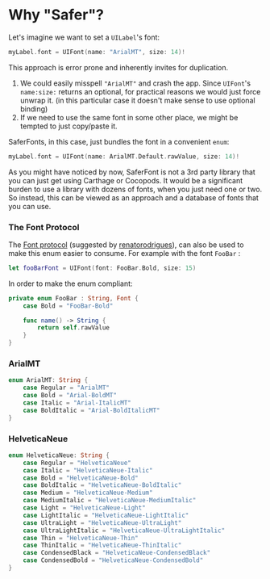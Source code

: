 # Why "Safer"?

Let's imagine we want to set a `UILabel`'s font:

```swift
myLabel.font = UIFont(name: "ArialMT", size: 14)!
```

This approach is error prone and inherently invites for duplication.

1. We could easily misspell `"ArialMT"` and  crash the app. Since `UIFont`'s `name:size:` returns an optional, for practical reasons we would just force unwrap it. (in this particular case it doesn't make sense to use optional binding)
2. If we need to use the same font in some other place, we might be tempted to just copy/paste it.

SaferFonts, in this case, just bundles the font in a convenient `enum`:

```swift
myLabel.font = UIFont(name: ArialMT.Default.rawValue, size: 14)!
```

As you might have noticed by now, SaferFont is not a 3rd party library that you can just get using Carthage or Cocopods. It would be a significant burden to use a library with dozens of fonts, when you just need one or two. So instead, this can be viewed as an approach and a database of fonts that you can use. 

### The Font Protocol

The [Font protocol](https://github.com/RuiAAPeres/SaferFonts/blob/master/Font.swift) (suggested by [renatorodrigues](https://github.com/renatorodrigues)), can also be used to make this enum easier to consume. For example with the font `FooBar` :

```swift
let fooBarFont = UIFont(font: FooBar.Bold, size: 15)
```

In order to make the enum compliant:

```swift
private enum FooBar : String, Font {
    case Bold = "FooBar-Bold"

    func name() -> String {
        return self.rawValue
    }
}
```

### ArialMT

```swift
enum ArialMT: String {
    case Regular = "ArialMT"
    case Bold = "Arial-BoldMT"
    case Italic = "Arial-ItalicMT"
    case BoldItalic = "Arial-BoldItalicMT"
}
```
### HelveticaNeue

```swift
enum HelveticaNeue: String {
    case Regular = "HelveticaNeue"
    case Italic = "HelveticaNeue-Italic"
    case Bold = "HelveticaNeue-Bold"
    case BoldItalic = "HelveticaNeue-BoldItalic"
    case Medium = "HelveticaNeue-Medium"
    case MediumItalic = "HelveticaNeue-MediumItalic"
    case Light = "HelveticaNeue-Light"
    case LightItalic = "HelveticaNeue-LightItalic"
    case UltraLight = "HelveticaNeue-UltraLight"
    case UltraLightItalic = "HelveticaNeue-UltraLightItalic"
    case Thin = "HelveticaNeue-Thin"
    case ThinItalic = "HelveticaNeue-ThinItalic"
    case CondensedBlack = "HelveticaNeue-CondensedBlack"
    case CondensedBold = "HelveticaNeue-CondensedBold"
}
```
